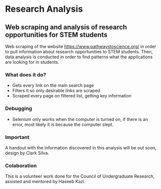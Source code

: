 # Research Analysis
## Web scraping and analysis of research opportunities for STEM students

Web scraping of the website https://www.pathwaystoscience.org/ in order to pull information about research opportunities to STEM students. Then, data analysis is conducted in order to find patterns what the applications are looking for in students. 

### What does it do? 
* Gets every link on the main search page
* Filters it so only desirable links are scraped
* Scraped every page on filtered list, getting key information

### Debugging
* Selenium only works when the computer is turned on, if there is an error, most likely it is because the computer slept.

### Important
A handout with the information discovered in this analysis will be out soon, design by Clark Silva.  

### Colaboration
This is a volunteer work done for the Council of Undergraduate Research, assisted and mentored by Haseeb Kazi.
